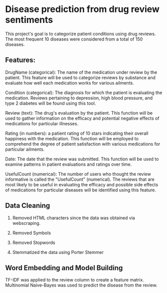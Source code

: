 
# Disease prediction from drug review sentiments

This project's goal is to categorize patient conditions using drug reviews. The most frequent 10 diseases were considered from a total of 150 diseases.

## Features:

DrugName (categorical): The name of the medication under review by the patient. This feature will be used to categorize reviews by substance and evaluate how well each medication works for various ailments.

Condition (categorical): The diagnosis for which the patient is evaluating the medication. Reviews pertaining to depression, high blood pressure, and type 2 diabetes will be found using this tool.

Review (text): The drug's evaluation by the patient. This function will be used to gather information on the efficacy and potential negative effects of medications for particular illnesses.

Rating (in numbers): a patient rating of 10 stars indicating their overall happiness with the medication. This function will be employed to comprehend the degree of patient satisfaction with various medications for particular ailments.

Date: The date that the review was submitted. This function will be used to examine patterns in patient evaluations and ratings over time.

UsefulCount (numerical): The number of users who thought the review informative is called the "UsefulCount" (numerical). The reviews that are most likely to be useful in evaluating the efficacy and possible side effects of medications for particular diseases will be identified using this feature.



## Data Cleaning


1. Removed HTML characters since the data was obtained via webscraping.

2. Removed Symbols

3. Removed Stopwords

4. Stemmatized the data using Porter Stemmer

## Word Embedding and Model Building

TF-IDF was applied to the review column to create a feature matrix. Multinomial Naive-Bayes was used to predict the disease from the review.

